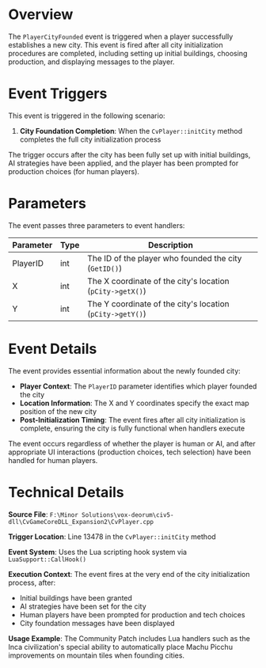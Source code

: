 # Overview

The `PlayerCityFounded` event is triggered when a player successfully establishes a new city. This event is fired after all city initialization procedures are completed, including setting up initial buildings, choosing production, and displaying messages to the player.

# Event Triggers

This event is triggered in the following scenario:

1. **City Foundation Completion**: When the `CvPlayer::initCity` method completes the full city initialization process

The trigger occurs after the city has been fully set up with initial buildings, AI strategies have been applied, and the player has been prompted for production choices (for human players).

# Parameters

The event passes three parameters to event handlers:

| Parameter | Type | Description |
|-----------|------|-------------|
| PlayerID | int | The ID of the player who founded the city (`GetID()`) |
| X | int | The X coordinate of the city's location (`pCity->getX()`) |
| Y | int | The Y coordinate of the city's location (`pCity->getY()`) |

# Event Details

The event provides essential information about the newly founded city:

- **Player Context**: The `PlayerID` parameter identifies which player founded the city
- **Location Information**: The X and Y coordinates specify the exact map position of the new city
- **Post-Initialization Timing**: The event fires after all city initialization is complete, ensuring the city is fully functional when handlers execute

The event occurs regardless of whether the player is human or AI, and after appropriate UI interactions (production choices, tech selection) have been handled for human players.

# Technical Details

**Source File**: `F:\Minor Solutions\vox-deorum\civ5-dll\CvGameCoreDLL_Expansion2\CvPlayer.cpp`

**Trigger Location**: Line 13478 in the `CvPlayer::initCity` method

**Event System**: Uses the Lua scripting hook system via `LuaSupport::CallHook()`

**Execution Context**: The event fires at the very end of the city initialization process, after:
- Initial buildings have been granted
- AI strategies have been set for the city
- Human players have been prompted for production and tech choices
- City foundation messages have been displayed

**Usage Example**: The Community Patch includes Lua handlers such as the Inca civilization's special ability to automatically place Machu Picchu improvements on mountain tiles when founding cities.